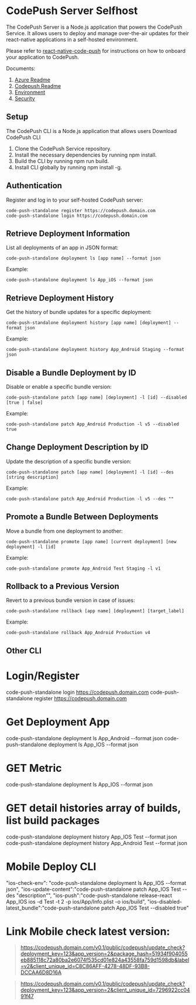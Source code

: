 # CodePush Server Selfhost

The CodePush Server is a Node.js application that powers the CodePush Service. It allows users to deploy and manage over-the-air updates for their react-native applications in a self-hosted environment.

Please refer to [react-native-code-push](https://github.com/microsoft/react-native-code-push) for instructions on how to onboard your application to CodePush.

Documents:

1. [Azure Readme](./AZURE_README.md)
2. [Codepush Readme](./CODEPUSH_README.md)
3. [Environment](./ENVIRONMENT.md)
4. [Security](./SECURITY.md)

## Setup

The CodePush CLI is a Node.js application that allows users
Download CodePush CLI

1. Clone the CodePush Service repository.
2. Install the necessary dependencies by running npm install.
3. Build the CLI by running npm run build.
4. Install CLI globally by running npm install -g.

## Authentication

Register and log in to your self-hosted CodePush server:

```
code-push-standalone register https://codepush.domain.com
code-push-standalone login https://codepush.domain.com
```

## Retrieve Deployment Information

List all deployments of an app in JSON format:

```
code-push-standalone deployment ls [app name] --format json
```

Example:

```
code-push-standalone deployment ls App_iOS --format json
```

## Retrieve Deployment History

Get the history of bundle updates for a specific deployment:

```
code-push-standalone deployment history [app name] [deployment] --format json
```

Example:

```
code-push-standalone deployment history App_Android Staging --format json
```

## Disable a Bundle Deployment by ID

Disable or enable a specific bundle version:

```
code-push-standalone patch [app name] [deployment] -l [id] --disabled [true | false]
```

Example:

```
code-push-standalone patch App_Android Production -l v5 --disabled true
```

## Change Deployment Description by ID

Update the description of a specific bundle version:

```
code-push-standalone patch [app name] [deployment] -l [id] --des [string description]
```

Example:

```
code-push-standalone patch App_Android Production -l v5 --des ""
```

## Promote a Bundle Between Deployments

Move a bundle from one deployment to another:

```
code-push-standalone promote [app name] [current deployment] [new deployment] -l [id]
```

Example:

```
code-push-standalone promote App_Android Test Staging -l v1
```

## Rollback to a Previous Version

Revert to a previous bundle version in case of issues:

```
code-push-standalone rollback [app name] [deployment] [target_label]
```

Example:

```
code-push-standalone rollback App_Android Production v4
```

## Other CLI

# Login/Register

code-push-standalone login https://codepush.domain.com
code-push-standalone register https://codepush.domain.com

# Get Deployment App

code-push-standalone deployment ls App_Android --format json
code-push-standalone deployment ls App_IOS --format json

# GET Metric

code-push-standalone deployment ls App_IOS --format json

# GET detail histories array of builds, list build packages

code-push-standalone deployment history App_IOS Test --format json
code-push-standalone deployment history App_Android Test --format json

# Mobile Deploy CLI

"ios-check-env": "code-push-standalone deployment ls App_IOS --format json",
"ios-update-content":"code-push-standalone patch App_IOS Test --des \"description\"",
"ios-push":"code-push-standalone release-react App_IOS ios -d Test -t 2 -p ios/App/Info.plist -o ios/build",
"ios-disabled-latest_bundle":"code-push-standalone patch App_IOS Test --disabled true"

# Link Mobile check latest version:

> https://codepush.domain.com/v0.1/public/codepush/update_check?deployment_key=123&app_version=2&package_hash=51934f904055eb885118c72a80ba2e6074f535cd01e824a43558fa759d1598db&label=v2&client_unique_id=C8C86AFF-4278-48DF-93B8-DCCAA6D8D16A

> https://codepush.domain.com/v0.1/public/codepush/update_check?deployment_key=123&app_version=2&client_unique_id=7296922cc0491f47
